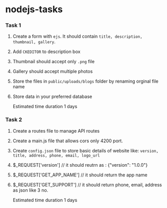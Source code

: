 # nodejs-tasks

### Task 1
1. Create a form with `ejs`. It should contain `title, description, thumbnail, gallery`.
2. Add `CKEDITOR` to description box
3. Thumbnail should accept only `.png` file
4. Gallery should accept multiple photos
5. Store the files in `public/uploads/blogs` folder by renaming orginal file name
6. Store data in your preferred database

   Estimated time duration 1 days
   

### Task 2
1. Create a routes file to manage API routes
2. Create a main.js file that allows cors only 4200 port.
3. Create `config.json` file to store basic details of website like: `version, title, address, phone, email, logo_url`
4. $_REQUEST['version'] // it should reutrn as : {"version": "1.0.0"}
5. $_REQUEST['GET_APP_NAME'] // it should return the app name
6. $_REQUEST['GET_SUPPORT'] // it should return phone, email, address as json like 3 no.

   Estimated time duration 1 days
